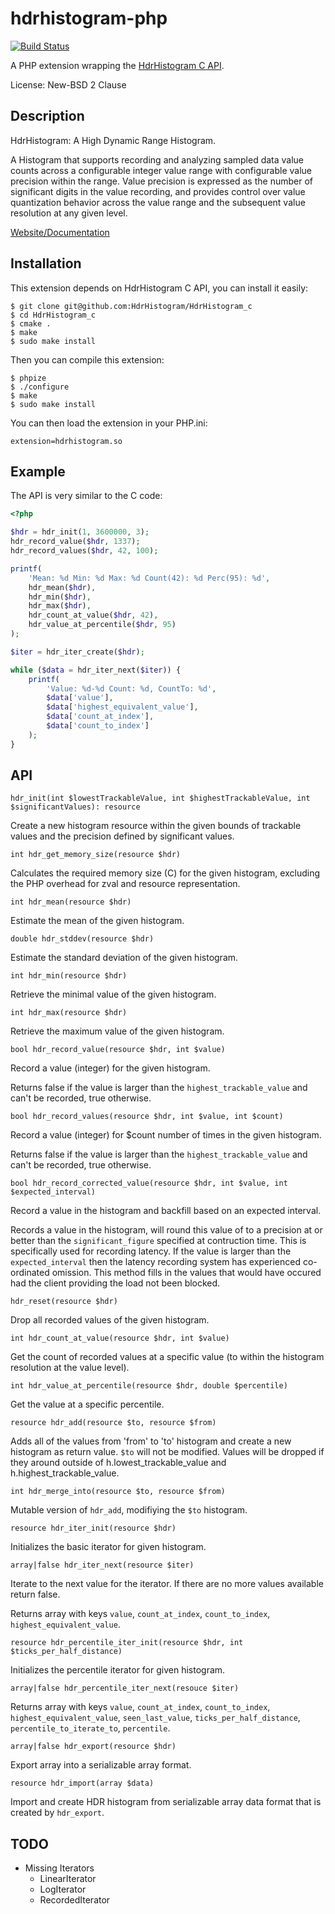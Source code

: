 # hdrhistogram-php

[![Build Status](https://travis-ci.org/beberlei/hdrhistogram-php.svg?branch=master)](https://travis-ci.org/beberlei/hdrhistogram-php)

A PHP extension wrapping the [HdrHistogram C API](https://github.com/HdrHistogram/HdrHistogram_c).

License: New-BSD 2 Clause

## Description

HdrHistogram: A High Dynamic Range Histogram.

A Histogram that supports recording and analyzing sampled data value counts across a configurable integer value range with configurable value precision within the range. Value precision is expressed as the number of significant digits in the value recording, and provides control over value quantization behavior across the value range and the subsequent value resolution at any given level.

[Website/Documentation](http://hdrhistogram.org)

## Installation

This extension depends on HdrHistogram C API, you can install it easily:

    $ git clone git@github.com:HdrHistogram/HdrHistogram_c
    $ cd HdrHistogram_c
    $ cmake .
    $ make
    $ sudo make install

Then you can compile this extension:

    $ phpize
    $ ./configure
    $ make
    $ sudo make install

You can then load the extension in your PHP.ini:

    extension=hdrhistogram.so

## Example

The API is very similar to the C code:

```php
<?php

$hdr = hdr_init(1, 3600000, 3);
hdr_record_value($hdr, 1337);
hdr_record_values($hdr, 42, 100);

printf(
    'Mean: %d Min: %d Max: %d Count(42): %d Perc(95): %d',
    hdr_mean($hdr),
    hdr_min($hdr),
    hdr_max($hdr),
    hdr_count_at_value($hdr, 42),
    hdr_value_at_percentile($hdr, 95)
);

$iter = hdr_iter_create($hdr);

while ($data = hdr_iter_next($iter)) {
    printf(
        'Value: %d-%d Count: %d, CountTo: %d',
        $data['value'],
        $data['highest_equivalent_value'],
        $data['count_at_index'],
        $data['count_to_index']
    );
}

```

## API

``hdr_init(int $lowestTrackableValue, int $highestTrackableValue, int $significantValues): resource``

Create a new histogram resource within the given bounds of trackable values and the precision
defined by significant values.

``int hdr_get_memory_size(resource $hdr)``

Calculates the required memory size (C) for the given histogram, excluding the PHP overhead for zval and resource representation.

``int hdr_mean(resource $hdr)``

Estimate the mean of the given histogram.

``double hdr_stddev(resource $hdr)``

Estimate the standard deviation of the given histogram.

``int hdr_min(resource $hdr)``

Retrieve the minimal value of the given histogram.

``int hdr_max(resource $hdr)``

Retrieve the maximum value of the given histogram.

``bool hdr_record_value(resource $hdr, int $value)``

Record a value (integer) for the given histogram.

Returns false if the value is larger than the `highest_trackable_value` and can't be recorded, true otherwise.

``bool hdr_record_values(resource $hdr, int $value, int $count)``

Record a value (integer) for $count number of times in the given histogram.

Returns false if the value is larger than the `highest_trackable_value` and can't be recorded, true otherwise.

``bool hdr_record_corrected_value(resource $hdr, int $value, int $expected_interval)``

Record a value in the histogram and backfill based on an expected interval.

Records a value in the histogram, will round this value of to a precision at or
better than the `significant_figure` specified at contruction time.  This is
specifically used for recording latency.  If the value is larger than the
`expected_interval` then the latency recording system has experienced
co-ordinated omission. This method fills in the values that would have occured
had the client providing the load not been blocked.

``hdr_reset(resource $hdr)``

Drop all recorded values of the given histogram.

``int hdr_count_at_value(resource $hdr, int $value)``

Get the count of recorded values at a specific value (to within the histogram resolution at the value level).

``int hdr_value_at_percentile(resource $hdr, double $percentile)``

Get the value at a specific percentile.

``resource hdr_add(resource $to, resource $from)``

Adds all of the values from 'from' to 'to' histogram and create a new histogram
as return value. `$to` will not be modified.  Values will be dropped if they around
outside of h.lowest_trackable_value and h.highest_trackable_value.

``int hdr_merge_into(resource $to, resource $from)``

Mutable version of ``hdr_add``, modifiying the ``$to`` histogram.

``resource hdr_iter_init(resource $hdr)``

Initializes the basic iterator for given histogram.

``array|false hdr_iter_next(resource $iter)``

Iterate to the next value for the iterator. If there are no more values available return false.

Returns array with keys `value`, `count_at_index`, `count_to_index`, `highest_equivalent_value`.


``resource hdr_percentile_iter_init(resource $hdr, int $ticks_per_half_distance)``

Initializes the percentile iterator for given histogram.

``array|false hdr_percentile_iter_next(resouce $iter)``

Returns array with keys `value`, `count_at_index`, `count_to_index`, `highest_equivalent_value`, `seen_last_value`, `ticks_per_half_distance`, `percentile_to_iterate_to`, `percentile`.

``array|false hdr_export(resource $hdr)``

Export array into a serializable array format.

``resource hdr_import(array $data)``

Import and create HDR histogram from serializable array data format that is created by ``hdr_export``.

## TODO

* Missing Iterators
    * LinearIterator
    * LogIterator
    * RecordedIterator
